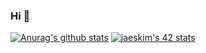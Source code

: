 ### Hi 👋
[![Anurag's github stats](https://github-readme-stats.vercel.app/api?username=aseungbo)](https://github.com/anuraghazra/github-readme-stats)
[![jaeskim's 42 stats](https://badge42.herokuapp.com/api/stats/seuan)](https://github.com/JaeSeoKim/badge42)


<!--
**aseungbo/aseungbo** is a ✨ _special_ ✨ repository because its `README.md` (this file) appears on your GitHub profile.

Here are some ideas to get you started:

- 🔭 I’m currently working on ...
- 🌱 I’m currently learning ...
- 👯 I’m looking to collaborate on ...
- 🤔 I’m looking for help with ...
- 💬 Ask me about ...
- 📫 How to reach me: ...
- 😄 Pronouns: ...
- ⚡ Fun fact: ...
-->

